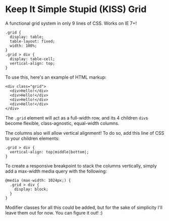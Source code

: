 # Keep It Simple Stupid (KISS) Grid

A functional grid system in only 9 lines of CSS. Works on IE 7+!

    .grid {
      display: table;
      table-layout: fixed;
      width: 100%;
    }
    .grid > div {
      display: table-cell;
      vertical-align: top;
    }
    
To use this, here's an example of HTML markup:
    
    <div class="grid">
      <div>Hello!</div>
      <div>Hello!</div>
      <div>Hello!</div>
      <div>Hello!</div>
    </div>

The `.grid` element will act as a full-width row, and its 4 children `div`s become flexible, class-agnostic, equal-width columns.

The columns also will allow vertical alignment! To do so, add this line of CSS to your children elements:
    
    .grid > div {
      vertical-align: top|middle|bottom|;
    }
    
To create a responsive breakpoint to stack the columns vertically, simply add a max-width media query with the following:

    @media (max-width: 1024px;) {
      .grid > div {
        display: block;
      }
    }

Modifier classes for all this could be added, but for the sake of simplicity I'll leave them out for now. You can figure it out! :)
